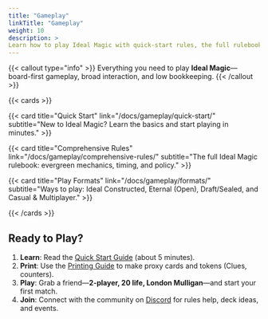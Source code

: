 ```yaml
---
title: "Gameplay"
linkTitle: "Gameplay"
weight: 10
description: >
Learn how to play Ideal Magic with quick-start rules, the full rulebook, and supported formats
---
```


{{< callout type="info" >}}
Everything you need to play **Ideal Magic**—board-first gameplay, broad interaction, and low bookkeeping.
{{< /callout >}}

{{< cards >}}

{{< card title="Quick Start" link="/docs/gameplay/quick-start/" subtitle="New to Ideal Magic? Learn the basics and start playing in minutes." >}}

{{< card title="Comprehensive Rules" link="/docs/gameplay/comprehensive-rules/" subtitle="The full Ideal Magic rulebook: evergreen mechanics, timing, and policy." >}}

{{< card title="Play Formats" link="/docs/gameplay/formats/" subtitle="Ways to play: Ideal Constructed, Eternal (Open), Draft/Sealed, and Casual & Multiplayer." >}}

{{< /cards >}}

## Ready to Play?

1. **Learn**: Read the [Quick Start Guide](quick-start/) (about 5 minutes).
2. **Print**: Use the [Printing Guide](/docs/printing/home-printing-guide/) to make proxy cards and tokens (Clues, counters).
3. **Play**: Grab a friend—**2-player, 20 life, London Mulligan**—and start your first match.
4. **Join**: Connect with the community on [Discord](https://discord.gg/KQTY8DfY) for rules help, deck ideas, and events.
